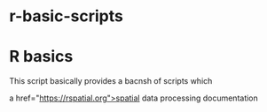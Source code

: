 # r-basic-scripts

## <h1>R basics</h1> 
This script basically provides  a bacnsh of scripts which 

a href="https://rspatial.org">spatial data processing documentation</a>
